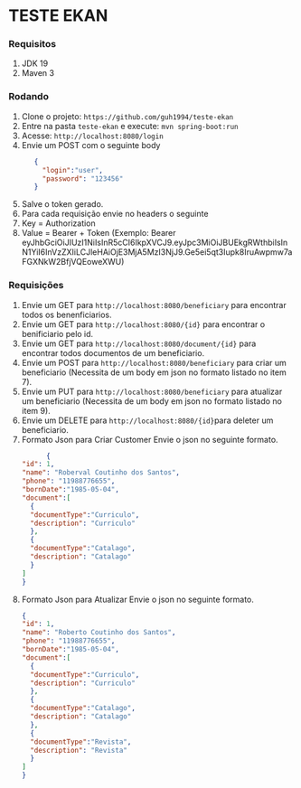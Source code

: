 # TESTE EKAN

### Requisitos

1. JDK 19
2.  Maven 3

### Rodando

1. Clone o projeto: `https://github.com/guh1994/teste-ekan`
2. Entre na pasta `teste-ekan` e execute: `mvn spring-boot:run`
3. Acesse: `http://localhost:8080/login`
4. Envie um POST com o seguinte body 
   ```json
      {
        "login":"user",
        "password": "123456"
      }
5. Salve o token gerado.
6. Para cada requisição envie no headers o seguinte
7. Key = Authorization
8. Value = Bearer + Token
    (Exemplo: Bearer eyJhbGciOiJIUzI1NiIsInR5cCI6IkpXVCJ9.eyJpc3MiOiJBUEkgRWthbiIsInN1YiI6InVzZXIiLCJleHAiOjE3MjA5MzI3NjJ9.Ge5ei5qt3Iupk8IruAwpmw7aFGXNkW2BfjVQEoweXWU)


### Requisições
1. Envie um GET para `http://localhost:8080/beneficiary` para encontrar todos os benenficiarios.
2. Envie um GET para `http://localhost:8080/{id}` para encontrar o benificiario pelo id.
3. Envie um GET para `http://localhost:8080/document/{id}` para encontrar todos documentos de um beneficiario.
4. Envie um POST para `http://localhost:8080/beneficiary` para criar um beneficiario (Necessita de um body em json no formato listado no item 7).
5. Envie um PUT para `http://localhost:8080/beneficiary` para atualizar um beneficiario (Necessita de um body em json no formato listado no item 9). 
6. Envie um DELETE para `http://localhost:8080/{id}`para deleter um beneficiario.
8. Formato Json para Criar Customer
Envie o json no seguinte formato.
      ```json 
            {
    "id": 1,
    "name": "Roberval Coutinho dos Santos",
    "phone": "11988776655",
    "bornDate":"1985-05-04",
    "document":[
        {
        "documentType":"Curriculo",
        "description": "Curriculo"
        },
        {
        "documentType":"Catalago",
        "description": "Catalago"
        }
    ]
    }
9. Formato Json para Atualizar
Envie o json no seguinte formato.
      ```json
      {
    "id": 1,
    "name": "Roberto Coutinho dos Santos",
    "phone": "11988776655",
    "bornDate":"1985-05-04",
    "document":[
        {
        "documentType":"Curriculo",
        "description": "Curriculo"
        },
        {
        "documentType":"Catalago",
        "description": "Catalago"
        },
        {
        "documentType":"Revista",
        "description": "Revista"
        }
    ]
    }
   
